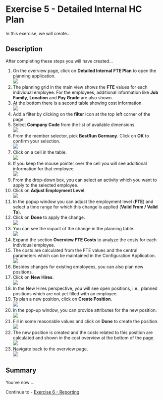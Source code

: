 # Exercise 5 - Detailed Internal HC Plan

In this exercise, we will create...

## Description

After completing these steps you will have created...

1. On the overview page, click on **Detailed Internal FTE Plan** to open the planning application.
<br>![](/exercises/ex5/images/05_0001.png)
2. The planning grid in the main view shows the **FTE** values for each individual employee. For the employees, additional information like **Job Family**, **Location** and **Pay Grade** are also shown.
3. At the bottom there is a second table showing cost information.
<br>![](/exercises/ex5/images/05_0002.png)
4. Add a filter by clicking on the **filter** icon at the top left corner of the page.
5. Select **Company Code** from the list of available dimensions.
<br>![](/exercises/ex5/images/05_0003.png)
6. From the member selector, pick **BestRun Germany**. Click on **OK** to confirm your selection.
<br>![](/exercises/ex5/images/05_0004.png)
7. Click on a cell in the table.
<br>![](/exercises/ex5/images/05_0005.png)
8. If you keep the mouse pointer over the cell you will see additional information for that employee.
<br>![](/exercises/ex5/images/05_0006.png)
9. From the drop-down box, you can select an activity which you want to apply to the selected employee.
10. Click on **Adjust Employment Level**.
<br>![](/exercises/ex5/images/05_0007.png)
11. In the popup window you can adjust the employment level (**FTE**) and select a time range for which this change is applied (**Valid From / Valid To**).
12. Click on **Done** to apply the change.
<br>![](/exercises/ex5/images/05_0008.png)
13. You can see the impact of the change in the planning table.
<br>![](/exercises/ex5/images/05_0009.png)
14. Expand the section **Overview FTE Costs** to analyze the costs for each individual employee.
15. The costs are calculated from the FTE values and the central parameters which can be maintained in the Configuration Application.
<br>![](/exercises/ex5/images/05_0010.png)
16. Besides changes for existing employees, you can also plan new positions.
17. Click on **New Hires**.
<br>![](/exercises/ex5/images/05_0011.png)
18. In the New Hires perspective, you will see open positions, i.e., planned positions which are not yet filled with an employee.
19. To plan a new position, click on **Create Position**.
<br>![](/exercises/ex5/images/05_0012.png)
20. In the pop-up window, you can provide attributes for the new position.
<br>![](/exercises/ex5/images/05_0013.png)
21. Fill in some reasonable values and click on **Done** to create the position.
<br>![](/exercises/ex5/images/05_0014.png)
22. The new position is created and the costs related to this position are calculated and shown in the cost overview at the bottom of the page.
<br>![](/exercises/ex5/images/05_0015.png)
23. Navigate back to the overview page.
<br>![](/exercises/ex5/images/05_0016.png)


## Summary

You've now ...

Continue to - [Exercise 6 - Reporting](../ex6/README.md)
